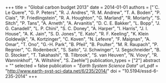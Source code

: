 +++
title = "Global carbon budget 2013"
date = 2014-01-01
authors = ["́ C. Le Quere", "G. P. Peters", "R. J. Andres", "R. M. Andrew", "T. A. Boden", "P. Ciais", "P. Friedlingstein", "R. A. Houghton", "G. Marland", "R. Moriarty", "S. Sitch", "P. Tans", "A. Arneth", "A. Arvanitis", "D. C. E. Bakker", "L. Bopp", "J. G. Canadell", "L. P. Chini", "S. C. Doney", "A. Harper", "I. Harris", "J. I. House", "A. K. Jain", "S. D. Jones", "E. Kato", "R. F. Keeling", "K. Klein Goldewijk", "A. Kortzinger", "C. Koven", "N. Lefevre", "F. Maignan", "A. Omar", "T. Ono", "G.-H. Park", "B. Pfeil", "B. Poulter", "M. R. Raupach", "P. Regnier", "C. Rodenbeck", "S. Saito", "J. Schwinger", "J. Segschneider", "B. D. Stocker", "T. Takahashi", "B. Tilbrook", "S. van Heuven", "N. Viovy", "R. Wanninkhof", "A. Wiltshire", "S. Zaehle"]
publication_types = ["2"]
abstract = ""
selected = false
publication = "*Earth System Science Data*"
url_pdf = "http://www.earth-syst-sci-data.net/6/235/2014/"
doi = "10.5194/essd-6-235-2014"
+++

